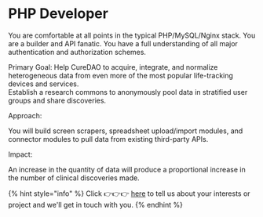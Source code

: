 # PHP Developer

You are comfortable at all points in the typical PHP/MySQL/Nginx stack. You are a builder and API fanatic. You have a full understanding of all major authentication and authorization schemes.

Primary Goal: Help CureDAO to acquire, integrate, and normalize heterogeneous data from even more of the most popular life-tracking devices and services.\
Establish a research commons to anonymously pool data in stratified user groups and share discoveries.

Approach:

You will build screen scrapers, spreadsheet upload/import modules, and connector modules to pull data from existing third-party APIs.

Impact:

An increase in the quantity of data will produce a proportional increase in the number of clinical discoveries made.

{% hint style="info" %}
Click 👉👉👉 [here](https://notionforms.io/forms/join-curedao) to tell us about your interests or project and we'll get in touch with you.
{% endhint %}
